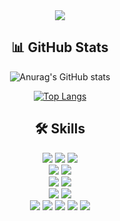 <div align=center>

<img src="https://capsule-render.vercel.app/api?type=waving&color=auto&height=200&section=header&text=DAHYUN's%20Github&fontSize=40&fontAlignY=40" />
  
## 📊 GitHub Stats
![Anurag's GitHub stats](https://github-readme-stats.vercel.app/api?username=dahyun24&show_icons=true&theme=tokyonight)


[![Top Langs](https://github-readme-stats.vercel.app/api/top-langs/?username=dahyun24&layout=compact)](https://github.com/dahyun24/github-readme-stats)
## 🛠️ Skills
<div>
  <img src="https://img.shields.io/badge/Java-007396?style=for-the-badge&logo=Java&logoColor=white">
  <img src="https://img.shields.io/badge/-C++-00599C?style=for-the-badge&logo=cplusplus&logoColor=white"/>
  <img src="https://img.shields.io/badge/Python-3776AB?style=for-the-badge&logo=Python&logoColor=white">
</div>
<div>
<img src="https://img.shields.io/badge/Spring%20Boot-6DB33F?style=for-the-badge&logo=springboot&logoColor=white">
<img src="https://img.shields.io/badge/-Express-000000?style=for-the-badge&logo=express&logoColor=white"/>
</div>
<div>
  <img src="https://img.shields.io/badge/MySQL-4479A1?style=for-the-badge&logo=MySQL&logoColor=white">
      <img src="https://img.shields.io/badge/Redis-DC382D?style=for-the-badge&logo=redis&logoColor=white">
<!--   <img src="https://img.shields.io/badge/PostgreSQL-4169E1?style=for-the-badge&logo=PostgreSQL&logoColor=white">
  -->
</div>
<div>
  <img src="https://img.shields.io/badge/Apache Kafka-231F20?style=for-the-badge&logo=apachekafka&logoColor=white">
  <img src="https://img.shields.io/badge/-Elasticsearch-005571?style=for-the-badge&logo=elasticsearch&logoColor=white"/>
</div>
<div>
  <img src="https://img.shields.io/badge/GitHub-181717?style=for-the-badge&logo=GitHub&logoColor=white">
  <img src="https://img.shields.io/badge/Git-F05032?style=for-the-badge&logo=Git&logoColor=white">
  <img src="https://img.shields.io/badge/Swagger-85EA2D?style=for-the-badge&logo=Swagger&logoColor=white">
  <img src="https://img.shields.io/badge/AWS-232F3E?style=for-the-badge&logo=amazonaws&logoColor=white">
  <img src="https://img.shields.io/badge/Docker-2496ED?style=for-the-badge&logo=docker&logoColor=white"> 
</div>
<br/>
</div>


  
<!--
**dahyun24/dahyun24** is a ✨ _special_ ✨ repository because its `README.md` (this file) appears on your GitHub profile.

Here are some ideas to get you started:

- 🔭 I’m currently working on ...
- 🌱 I’m currently learning ...
- 👯 I’m looking to collaborate on ...
- 🤔 I’m looking for help with ...
- 💬 Ask me about ...
- 📫 How to reach me: ...
- 😄 Pronouns: ...
- ⚡ Fun fact: ...
### 📚 Experience
- 경희대학교 바이오시스템공학 실험실 BESF (23/03 ~ 24/12)
- 2025 Smilegate Dev Camp (25/01 ~ 25/02)
-->
